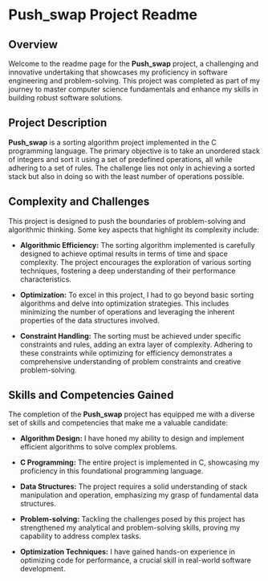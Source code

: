 # Push_swap Project Readme

## Overview

Welcome to the readme page for the **Push_swap** project, a challenging and innovative undertaking that showcases my proficiency in software engineering and problem-solving. This project was completed as part of my journey to master computer science fundamentals and enhance my skills in building robust software solutions.

## Project Description

**Push_swap** is a sorting algorithm project implemented in the C programming language. The primary objective is to take an unordered stack of integers and sort it using a set of predefined operations, all while adhering to a set of rules. The challenge lies not only in achieving a sorted stack but also in doing so with the least number of operations possible.

## Complexity and Challenges

This project is designed to push the boundaries of problem-solving and algorithmic thinking. Some key aspects that highlight its complexity include:

- **Algorithmic Efficiency:** The sorting algorithm implemented is carefully designed to achieve optimal results in terms of time and space complexity. The project encourages the exploration of various sorting techniques, fostering a deep understanding of their performance characteristics.

- **Optimization:** To excel in this project, I had to go beyond basic sorting algorithms and delve into optimization strategies. This includes minimizing the number of operations and leveraging the inherent properties of the data structures involved.

- **Constraint Handling:** The sorting must be achieved under specific constraints and rules, adding an extra layer of complexity. Adhering to these constraints while optimizing for efficiency demonstrates a comprehensive understanding of problem constraints and creative problem-solving.

## Skills and Competencies Gained

The completion of the **Push_swap** project has equipped me with a diverse set of skills and competencies that make me a valuable candidate:

- **Algorithm Design:** I have honed my ability to design and implement efficient algorithms to solve complex problems.

- **C Programming:** The entire project is implemented in C, showcasing my proficiency in this foundational programming language.

- **Data Structures:** The project requires a solid understanding of stack manipulation and operation, emphasizing my grasp of fundamental data structures.

- **Problem-solving:** Tackling the challenges posed by this project has strengthened my analytical and problem-solving skills, proving my capability to address complex tasks.

- **Optimization Techniques:** I have gained hands-on experience in optimizing code for performance, a crucial skill in real-world software development.
